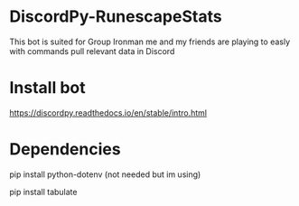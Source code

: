 # DiscordPy-RunescapeStats
This bot is suited for Group Ironman me and my friends are playing to easly with commands pull relevant data in Discord

# Install bot
https://discordpy.readthedocs.io/en/stable/intro.html

# Dependencies
pip install python-dotenv (not needed but im using)

pip install tabulate

